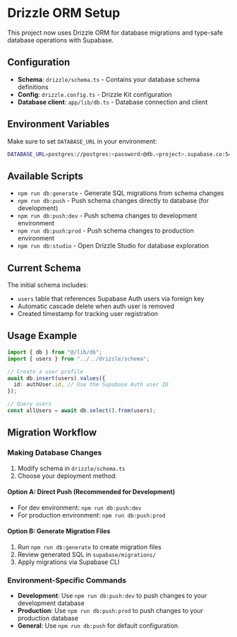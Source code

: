 # Drizzle ORM Setup

This project now uses Drizzle ORM for database migrations and type-safe database operations with Supabase.

## Configuration

- **Schema**: `drizzle/schema.ts` - Contains your database schema definitions
- **Config**: `drizzle.config.ts` - Drizzle Kit configuration
- **Database client**: `app/lib/db.ts` - Database connection and client

## Environment Variables

Make sure to set `DATABASE_URL` in your environment:
```bash
DATABASE_URL=postgres://postgres:<password>@db.<project>.supabase.co:5432/postgres
```

## Available Scripts

- `npm run db:generate` - Generate SQL migrations from schema changes
- `npm run db:push` - Push schema changes directly to database (for development)
- `npm run db:push:dev` - Push schema changes to development environment
- `npm run db:push:prod` - Push schema changes to production environment
- `npm run db:studio` - Open Drizzle Studio for database exploration

## Current Schema

The initial schema includes:
- `users` table that references Supabase Auth users via foreign key
- Automatic cascade delete when auth user is removed
- Created timestamp for tracking user registration

## Usage Example

```typescript
import { db } from "@/lib/db";
import { users } from "../../drizzle/schema";

// Create a user profile
await db.insert(users).values({
  id: authUser.id, // Use the Supabase Auth user ID
});

// Query users
const allUsers = await db.select().from(users);
```

## Migration Workflow

### Making Database Changes

1. Modify schema in `drizzle/schema.ts`
2. Choose your deployment method:

#### Option A: Direct Push (Recommended for Development)
- For dev environment: `npm run db:push:dev`
- For production environment: `npm run db:push:prod`

#### Option B: Generate Migration Files
1. Run `npm run db:generate` to create migration files
2. Review generated SQL in `supabase/migrations/`
3. Apply migrations via Supabase CLI

### Environment-Specific Commands

- **Development**: Use `npm run db:push:dev` to push changes to your development database
- **Production**: Use `npm run db:push:prod` to push changes to your production database
- **General**: Use `npm run db:push` for default configuration 
